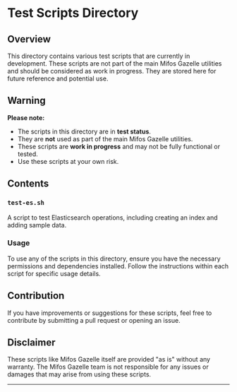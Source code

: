 # Test Scripts Directory

## Overview

This directory contains various test scripts that are currently in development. These scripts are not part of the main Mifos Gazelle utilities and should be considered as work in progress. They are stored here for future reference and potential use.

## Warning

**Please note:**
- The scripts in this directory are in **test status**.
- They are **not** used as part of the main Mifos Gazelle utilities.
- These scripts are **work in progress** and may not be fully functional or tested.
- Use these scripts at your own risk.

## Contents

### `test-es.sh`
A script to test Elasticsearch operations, including creating an index and adding sample data.

### Usage

To use any of the scripts in this directory, ensure you have the necessary permissions and dependencies installed. Follow the instructions within each script for specific usage details.

## Contribution

If you have improvements or suggestions for these scripts, feel free to contribute by submitting a pull request or opening an issue.

## Disclaimer

These scripts like Mifos Gazelle itself are provided "as is" without any warranty. The Mifos Gazelle team is not responsible for any issues or damages that may arise from using these scripts.

---
